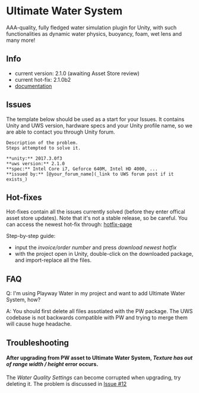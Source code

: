 # Ultimate Water System

AAA-quality, fully fledged water simulation plugin for Unity, with such functionalities as dynamic water physics, buoyancy, foam, wet lens and many more!

## Info

* current version: 2.1.0 (awaiting Asset Store review)
* current hot-fix: 2.1.0b2
* [documentation](https://docs.google.com/document/d/1pHTvNq1u5rpVR4wS_QD5bjGNtdL8pY0q7f9BGGAmXX4/edit)

## Issues

The template below should be used as a start for your Issues.
It contains Unity and UWS version, hardware specs and your Unity profile name,
so we are able to contact you through Unity forum. 

```
Description of the problem.
Steps attempted to solve it.

**unity:** 2017.3.0f3
**uws version:** 2.1.0 
**spec:** Intel Core i7, Geforce 640M, Intel HD 4000, ... 
**issued by:** [@your_forum_name](_link to UWS forum post if it exists_)
```

## Hot-fixes 
Hot-fixes contain all the issues currently solved (before they enter offical asset store updates).
Note that it's not a stable release, so be careful.
You can access the newest hot-fix through: [hotfix-page](http://goo.gl/nBx7dS)

Step-by-step guide:
- input the _invoice/order number_ and press _download newest hotfix_
- with the project open in Unity, double-click on the downloaded package, 
and import-replace all the files.

## FAQ

Q: I'm using Playway Water in my project and want to add Ultimate Water System, how?

A: You should first delete all files assotiated with the PW package. The UWS codebase is not backwards compatible with PW and trying to merge them will cause huge headache. 


## Troubleshooting

#### After upgrading from PW asset to Ultimate Water System, _Texture has out of range width / height_ error occurs.
The _Water Quality Settings_ can become corrupted when upgrading, try deleting it. The problem is discussed in [Issue #12](https://github.com/Moonlit-Games/Ultimate-Water-System/issues/12)
